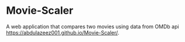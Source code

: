 # Movie-Scaler
A web application that compares two movies using data from OMDb api
https://abdulazeez001.github.io/Movie-Scaler/.
